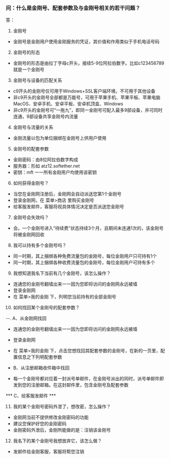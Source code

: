 ### 问：什么是金刚号、配套参数及与金刚号相关的若干问题？
答：
1. 金刚号
- 金刚号是金刚用户使用金刚服务的凭证，其价值和作用类似于手机电话号码

2. 金刚号的形态
- 金刚号的形态是由拉丁字母c开头，接续5-9位阿拉伯数字。比如c123456789就是一个金刚号

3. 金刚号与设备的匹配关系
- c9开头的金刚号仅可用于Windows+SSL客户端环境，不可用于其他设备
- 非c9开头的金刚号全部都是万能号，可用于苹果手机、苹果平板、苹果电脑MacOS、安卓手机、安卓平板、安卓机顶盒、Windows
- 非c9开头的金刚号可“一拖九”，即同一金刚号可配入最多9部设备，并可同时连通，9部设备共享金刚号内流量

4. 金刚号与流量的关系
- 金刚流量以包为单位捆绑在金刚号上供用户使用

5. 金刚号的配套参数
- 金刚密码：由8位阿拉伯数字构成
- 服务器：形如 atz12.softether.net
- 密钥：mft 一一所有金刚用户均使用该密钥

6. 如何获得金刚号？
- 当您在金刚网注册后，金刚网会自动派送您第1个金刚号
- 登录金刚网，在 菜单>商店 里购买金刚号
- 给客服发邮件，客服将视具体情况决定是否派送您金刚号

7. 金刚号会失效吗？
- 会。一个金刚号进入“待续费”状态持续3个月，且期间未连通1次的，该金刚号将被金刚网回收

8. 我可以持有多个金刚号吗？
- 同一时期，其上捆绑各种免费流量包的金刚号，每位金刚用户只可持有1个
- 同一时期，其上捆绑各种收费流量包的金刚号，每位金刚用户可持有多个

9. 我想知道我名下当前有几个金刚号，该怎么操作？
- 连通您的金刚号翻墙出来一一因为您即将访问的金刚网永远被墙
- 登录金刚网
- 在 菜单>我的金刚 下，列明您当前持有的全部金刚号

10. 如何找回某个金刚号的配套参数？

--. A、从金刚网找回
- 连通您的金刚号翻墙出来一一因为您即将访问的金刚网永远被墙
- 登录金刚网
- 在 菜单>我的金刚 下，点击您想找回其配套参数的金刚号，在新的一页里，配置信息之下列明配套参数

- B、从注册邮箱收件箱中找回
- 每一个金刚号都对应着一封派号单邮件，在金刚号派出的同时，派号单邮件即发到您的注册邮箱。在这封邮件里，包含金刚号及配套参数

***     C、给客服发邮件 ***

11. 我的某个金刚号密码外泄了，想改密，怎么操作？

- 金刚网当前不提供修改金刚密码的功能
- 建议您保护好您的金刚密码
- 金刚密码外泄后，金刚所能做的是：注销该金刚号

12. 我名下的某个金刚号我想放弃它，该怎么做？

- 发邮件给金刚客服，客服将帮您注销

